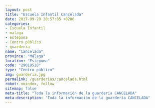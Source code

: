 ```yaml
---
layout: post
title: "Escuela Infantil Cancelada"
date: 2017-09-20 20:57:05 +0200
categories:
- Escuela Infantil
- malaga
- estepona
- Centro público
- guarderia
name: "Cancelada"
province: "Málaga"
location: "Estepona"
code: "29018510"
type: "Centro público"
img: guarderia.jpg
permalink: /guarderias/cancelada.html
robot: noindex, follow
sitemap: false
meta-title: "Toda la información de la guardería CANCELADA"
meta-description: "Toda la información de la guardería CANCELADA"
---
```

